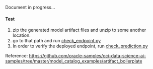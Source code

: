 Document in progress...

#### Test

1. zip the generated model artifact files and unzip to some another location.
2. go to that path and run [check_endpoint.py](scripts/check_prediction.py)
3. In order to verify the deployed endpoint, run [check_prediction.py](scripts/check_prediction.py)

Reference: https://github.com/oracle-samples/oci-data-science-ai-samples/tree/master/model_catalog_examples/artifact_boilerplate
